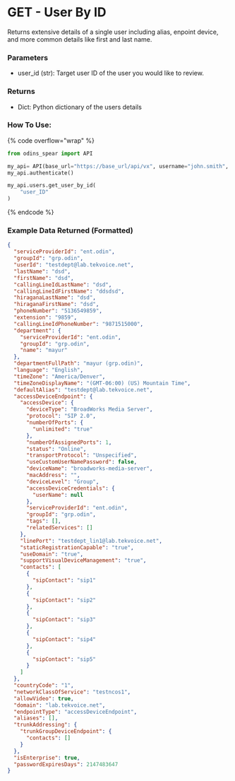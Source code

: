 # GET - User By ID

Returns extensive details of a single user including alias, enpoint device, and more common details like first and last name.

### Parameters&#x20;

* user\_id (str): Target user ID of the user you would like to review.

### Returns

* Dict: Python dictionary of the users details

### How To Use:

{% code overflow="wrap" %}
```python
from odins_spear import API

my_api= API(base_url="https://base_url/api/vx", username="john.smith", password="ODIN_INSTANCE_1")
my_api.authenticate()

my_api.users.get_user_by_id(
    "user_ID"
)
```
{% endcode %}

### Example Data Returned (Formatted)

```json
{
  "serviceProviderId": "ent.odin",
  "groupId": "grp.odin",
  "userId": "testdept@lab.tekvoice.net",
  "lastName": "dsd",
  "firstName": "dsd",
  "callingLineIdLastName": "dsd",
  "callingLineIdFirstName": "ddsdsd",
  "hiraganaLastName": "dsd",
  "hiraganaFirstName": "dsd",
  "phoneNumber": "5136549859",
  "extension": "9859",
  "callingLineIdPhoneNumber": "9871515000",
  "department": {
    "serviceProviderId": "ent.odin",
    "groupId": "grp.odin",
    "name": "mayur"
  },
  "departmentFullPath": "mayur (grp.odin)",
  "language": "English",
  "timeZone": "America/Denver",
  "timeZoneDisplayName": "(GMT-06:00) (US) Mountain Time",
  "defaultAlias": "testdept@lab.tekvoice.net",
  "accessDeviceEndpoint": {
    "accessDevice": {
      "deviceType": "BroadWorks Media Server",
      "protocol": "SIP 2.0",
      "numberOfPorts": {
        "unlimited": "true"
      },
      "numberOfAssignedPorts": 1,
      "status": "Online",
      "transportProtocol": "Unspecified",
      "useCustomUserNamePassword": false,
      "deviceName": "broadworks-media-server",
      "macAddress": "",
      "deviceLevel": "Group",
      "accessDeviceCredentials": {
        "userName": null
      },
      "serviceProviderId": "ent.odin",
      "groupId": "grp.odin",
      "tags": [],
      "relatedServices": []
    },
    "linePort": "testdept_lin1@lab.tekvoice.net",
    "staticRegistrationCapable": "true",
    "useDomain": "true",
    "supportVisualDeviceManagement": "true",
    "contacts": [
      {
        "sipContact": "sip1"
      },
      {
        "sipContact": "sip2"
      },
      {
        "sipContact": "sip3"
      },
      {
        "sipContact": "sip4"
      },
      {
        "sipContact": "sip5"
      }
    ]
  },
  "countryCode": "1",
  "networkClassOfService": "testncos1",
  "allowVideo": true,
  "domain": "lab.tekvoice.net",
  "endpointType": "accessDeviceEndpoint",
  "aliases": [],
  "trunkAddressing": {
    "trunkGroupDeviceEndpoint": {
      "contacts": []
    }
  },
  "isEnterprise": true,
  "passwordExpiresDays": 2147483647
}
```
